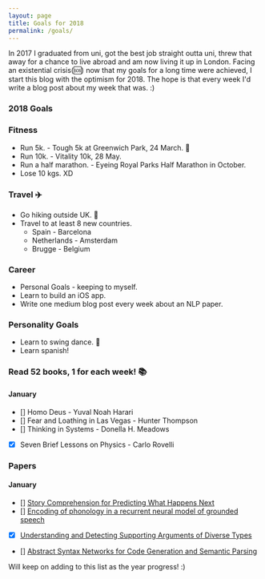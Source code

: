 ```yaml
---
layout: page
title: Goals for 2018
permalink: /goals/
---
```


In 2017 I graduated from uni, got the best job straight outta uni, threw that away for a chance to live abroad and am now living it up in London.
Facing an existential crisis(:sos:) now that my goals for a long time were achieved, I start this blog with the optimism for 2018.
The hope is that every week I'd write a blog post about my week that was. :)

### 2018 Goals

### Fitness
* Run 5k. - Tough 5k at Greenwich Park, 24 March. :runner:
* Run 10k. - Vitality 10k, 28 May.
* Run a half marathon. - Eyeing Royal Parks Half Marathon in October.
* Lose 10 kgs. XD

### Travel :airplane:
* Go hiking outside UK. :sunrise_over_mountains:
* Travel to at least 8 new countries.
	* Spain - Barcelona
	* Netherlands - Amsterdam 
	* Brugge - Belgium

### Career
* Personal Goals - keeping to myself.
* Learn to build an iOS app. 
* Write one medium blog post every week about an NLP paper.

### Personality Goals
* Learn to swing dance. :dancer:
* Learn spanish!

### Read 52 books, 1 for each week! :books:

#### January
- [] Homo Deus - Yuval Noah Harari
- [] Fear and Loathing in Las Vegas - Hunter Thompson
- [] Thinking in Systems - Donella H. Meadows
- [x]  Seven Brief Lessons on Physics - Carlo Rovelli

### Papers 

#### January
- [] [Story Comprehension for Predicting What Happens Next](http://aclweb.org/anthology/D17-1168) 
- [] [Encoding of phonology in a recurrent neural model of grounded speech](https://aclweb.org/anthology/K/K17/K17-1037.pdf)
- [x] [Understanding and Detecting Supporting Arguments of Diverse Types](http://www.ccs.neu.edu/home/luwang/papers/ACL2017b.pdf) 
- [] [Abstract Syntax Networks for Code Generation and Semantic Parsing](https://arxiv.org/pdf/1704.07535.pdf)

Will keep on adding to this list as the year progress! :)
